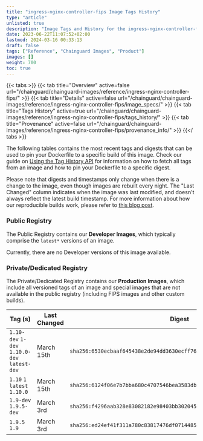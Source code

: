 ```yaml
---
title: "ingress-nginx-controller-fips Image Tags History"
type: "article"
unlisted: true
description: "Image Tags and History for the ingress-nginx-controller-fips Chainguard Image"
date: 2023-06-22T11:07:52+02:00
lastmod: 2024-03-16 00:33:13
draft: false
tags: ["Reference", "Chainguard Images", "Product"]
images: []
weight: 700
toc: true
---
```


{{< tabs >}}
{{< tab title="Overview" active=false url="/chainguard/chainguard-images/reference/ingress-nginx-controller-fips/" >}}
{{< tab title="Details" active=false url="/chainguard/chainguard-images/reference/ingress-nginx-controller-fips/image_specs/" >}}
{{< tab title="Tags History" active=true url="/chainguard/chainguard-images/reference/ingress-nginx-controller-fips/tags_history/" >}}
{{< tab title="Provenance" active=false url="/chainguard/chainguard-images/reference/ingress-nginx-controller-fips/provenance_info/" >}}
{{</ tabs >}}

The following tables contains the most recent tags and digests that can be used to pin your Dockerfile to a specific build of this image. Check our guide on [Using the Tag History API](/chainguard/chainguard-images/using-the-tag-history-api/) for information on how to fetch all tags from an image and how to pin your Dockerfile to a specific digest.

Please note that digests and timestamps only change when there is a change to the image, even though images are rebuilt every night. The "Last Changed" column indicates when the image was last modified, and doesn't always reflect the latest build timestamp. For more information about how our reproducible builds work, please refer to [this blog post](https://www.chainguard.dev/unchained/reproducing-chainguards-reproducible-image-builds).

### Public Registry
The Public Registry contains our **Developer Images**, which typically comprise the `latest*` versions of an image.

Currently, there are no Developer versions of this image available.

### Private/Dedicated Registry
The Private/Dedicated Registry contains our **Production Images**, which include all versioned tags of an image and special images that are not available in the public registry (including FIPS images and other custom builds).

| Tag (s)                                       | Last Changed | Digest                                                                    |
|-----------------------------------------------|--------------|---------------------------------------------------------------------------|
|  `1.10-dev` `1-dev` `1.10.0-dev` `latest-dev` | March 15th   | `sha256:6530ecbaaf645438e2de94dd3630ecff76ea7a22be635ebe6d350021f87e8369` |
|  `1.10` `1` `latest` `1.10.0`                 | March 15th   | `sha256:6124f06e7b7bba680c4707546bea3583dbbe8370633c5aee187947afe989f3ae` |
|  `1.9-dev` `1.9.5-dev`                        | March 3rd    | `sha256:f4296aab328e83082182e98403bb3020451f37fb6059ae44cb689d4b3f462d82` |
|  `1.9.5` `1.9`                                | March 3rd    | `sha256:ed24ef41f311a780c83817476df0714485540adc3b0ae3e4537d44a1d95ff16a` |

